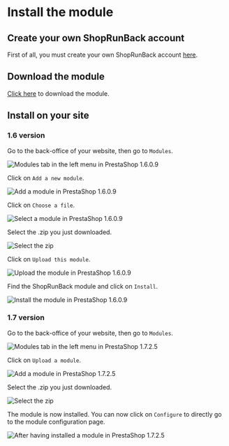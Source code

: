 # Install the module

## Create your own ShopRunBack account

First of all, you must create your own ShopRunBack account [here](https://dashboard.shoprunback.com).

## Download the module

[Click here](../../images/prestashop/shoprunback-prestashop-1.0.2.zip) to download the module.

## Install on your site

### 1.6 version

Go to the back-office of your website, then go to `Modules`.

![Modules tab in the left menu in PrestaShop 1.6.0.9](http:../../images/prestashop/ps1.6.0.9_left-menu-modules.png)

Click on `Add a new module`.

![Add a module in PrestaShop 1.6.0.9](http:../../images/prestashop/ps1.6.0.9_modules-add-module.png)

Click on `Choose a file`.

![Select a module in PrestaShop 1.6.0.9](http:../../images/prestashop/ps1.6.0.9_modules-select-module.png)

Select the .zip you just downloaded.

![Select the zip](http:../../images/prestashop/ps_modules-select-zip.png)

Click on `Upload this module`.

![Upload the module in PrestaShop 1.6.0.9](http:../../images/prestashop/ps1.6.0.9_modules-upload-module.png)

Find the ShopRunBack module and click on `Install`.

![Install the module in PrestaShop 1.6.0.9](http:../../images/prestashop/ps1.6.0.9_modules-install-srb.png)

### 1.7 version

Go to the back-office of your website, then go to `Modules`.

![Modules tab in the left menu in PrestaShop 1.7.2.5](http:../../images/prestashop/ps1.7.2.5_left-menu-modules.png)

Click on `Upload a module`.

![Add a module in PrestaShop 1.7.2.5](http:../../images/prestashop/ps1.7.2.5_modules-add-module.png)

Select the .zip you just downloaded.

![Select the zip](http:../../images/prestashop/ps_modules-select-zip.png)

The module is now installed. You can now click on `Configure` to directly go to the module configuration page.

![After having installed a module in PrestaShop 1.7.2.5](http:../../images/prestashop/ps1.7.2.5_modules-module-uploaded.png)
